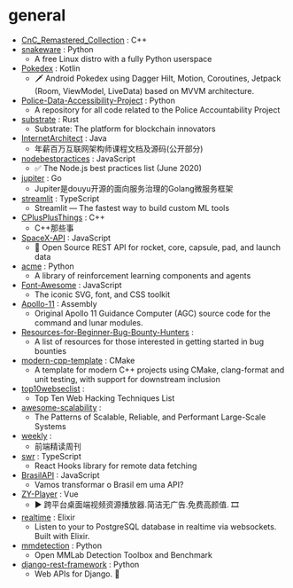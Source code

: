 # general
- [CnC_Remastered_Collection](https://github.com/electronicarts/CnC_Remastered_Collection) : C++
- [snakeware](https://github.com/joshiemoore/snakeware) : Python
  - A free Linux distro with a fully Python userspace
- [Pokedex](https://github.com/skydoves/Pokedex) : Kotlin
  - 🗡️ Android Pokedex using Dagger Hilt, Motion, Coroutines, Jetpack (Room, ViewModel, LiveData) based on MVVM architecture.
- [Police-Data-Accessibility-Project](https://github.com/Police-Data-Accessibility-Project/Police-Data-Accessibility-Project) : Python
  - A repository for all code related to the Police Accountability Project
- [substrate](https://github.com/paritytech/substrate) : Rust
  - Substrate: The platform for blockchain innovators
- [InternetArchitect](https://github.com/bjmashibing/InternetArchitect) : Java
  - 年薪百万互联网架构师课程文档及源码(公开部分)
- [nodebestpractices](https://github.com/goldbergyoni/nodebestpractices) : JavaScript
  - ✅ The Node.js best practices list (June 2020)
- [jupiter](https://github.com/douyu/jupiter) : Go
  - Jupiter是douyu开源的面向服务治理的Golang微服务框架
- [streamlit](https://github.com/streamlit/streamlit) : TypeScript
  - Streamlit — The fastest way to build custom ML tools
- [CPlusPlusThings](https://github.com/Light-City/CPlusPlusThings) : C++
  - C++那些事
- [SpaceX-API](https://github.com/r-spacex/SpaceX-API) : JavaScript
  - 🚀 Open Source REST API for rocket, core, capsule, pad, and launch data
- [acme](https://github.com/deepmind/acme) : Python
  - A library of reinforcement learning components and agents
- [Font-Awesome](https://github.com/FortAwesome/Font-Awesome) : JavaScript
  - The iconic SVG, font, and CSS toolkit
- [Apollo-11](https://github.com/chrislgarry/Apollo-11) : Assembly
  - Original Apollo 11 Guidance Computer (AGC) source code for the command and lunar modules.
- [Resources-for-Beginner-Bug-Bounty-Hunters](https://github.com/nahamsec/Resources-for-Beginner-Bug-Bounty-Hunters) : 
  - A list of resources for those interested in getting started in bug bounties
- [modern-cpp-template](https://github.com/filipdutescu/modern-cpp-template) : CMake
  - A template for modern C++ projects using CMake, clang-format and unit testing, with support for downstream inclusion
- [top10webseclist](https://github.com/irsdl/top10webseclist) : 
  - Top Ten Web Hacking Techniques List
- [awesome-scalability](https://github.com/binhnguyennus/awesome-scalability) : 
  - The Patterns of Scalable, Reliable, and Performant Large-Scale Systems
- [weekly](https://github.com/dt-fe/weekly) : 
  - 前端精读周刊
- [swr](https://github.com/vercel/swr) : TypeScript
  - React Hooks library for remote data fetching
- [BrasilAPI](https://github.com/filipedeschamps/BrasilAPI) : JavaScript
  - Vamos transformar o Brasil em uma API?
- [ZY-Player](https://github.com/Hunlongyu/ZY-Player) : Vue
  - ▶️ 跨平台桌面端视频资源播放器.简洁无广告.免费高颜值. 🎞
- [realtime](https://github.com/supabase/realtime) : Elixir
  - Listen to your to PostgreSQL database in realtime via websockets. Built with Elixir.
- [mmdetection](https://github.com/open-mmlab/mmdetection) : Python
  - Open MMLab Detection Toolbox and Benchmark
- [django-rest-framework](https://github.com/encode/django-rest-framework) : Python
  - Web APIs for Django. 🎸
